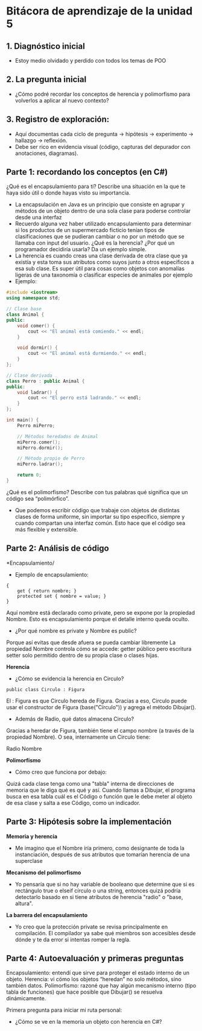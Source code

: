 # Bitácora de aprendizaje de la unidad 5

## 1.  **Diagnóstico inicial**
- Estoy medio olvidado y perdido con todos los temas de POO

## 2.  **La pregunta inicial**
- ¿Cómo podré recordar los conceptos de herencia y polimorfismo para volverlos a aplicar al nuevo contexto?

## 3.  **Registro de exploración:** 
- Aquí documentas cada ciclo de pregunta -> hipótesis -> experimento -> hallazgo -> reflexión.
- Debe ser rico en evidencia visual (código, capturas del depurador con anotaciones, diagramas).

## Parte 1: recordando los conceptos (en C#)

¿Qué es el encapsulamiento para ti? Describe una situación en la que te haya sido útil o donde hayas visto su importancia.
- La encapsulación en Java es un principio que consiste en agrupar y métodos de un objeto dentro de una sola clase para poderse controlar desde una interfaz
- Recuerdo alguna vez haber utilizado encapsulamiento para determinar si los productos de un supermercado ficticio tenían tipos de clasificaciones que se pudieran cambiar o no por un método que se llamaba con input del usuario.
¿Qué es la herencia? ¿Por qué un programador decidiría usarla? Da un ejemplo simple.
- La herencia es cuando creas una clase derivada de otra clase que ya existía y esta toma sus atributos como suyos junto a otros específicos a esa sub clase. Es super útil para cosas como objetos con anomalías ligeras de una taxonomía o clasificar especies de animales por ejemplo
- Ejemplo:
``` C++
#include <iostream>
using namespace std;

// Clase base
class Animal {
public:
    void comer() {
        cout << "El animal está comiendo." << endl;
    }

    void dormir() {
        cout << "El animal está durmiendo." << endl;
    }
};

// Clase derivada
class Perro : public Animal {
public:
    void ladrar() {
        cout << "El perro está ladrando." << endl;
    }
};

int main() {
    Perro miPerro;

    // Métodos heredados de Animal
    miPerro.comer();
    miPerro.dormir();

    // Método propio de Perro
    miPerro.ladrar();

    return 0;
}
```
¿Qué es el polimorfismo? Describe con tus palabras qué significa que un código sea “polimórfico”.
- Que podemos escribir código que trabaje con objetos de distintas clases de forma uniforme, sin importar su tipo específico, siempre y cuando compartan una interfaz común. Esto hace que el código sea más flexible y extensible.

## Parte 2: Análisis de código
*Encapsulamiento/

- Ejemplo de encapsulamiento:

``` public string Nombre
{
    get { return nombre; }
    protected set { nombre = value; }
}
```

Aquí nombre está declarado como private, pero se expone por la propiedad Nombre.
Esto es encapsulamiento porque el detalle interno queda oculto.

- ¿Por qué nombre es private y Nombre es public?

Porque así evitas que desde afuera se pueda cambiar libremente
La propiedad Nombre controla cómo se accede: getter público pero escritura setter solo permitido dentro de su propia clase o clases hijas.

**Herencia**

- ¿Cómo se evidencia la herencia en Circulo?

```
public class Circulo : Figura
```

El : Figura es que Circulo hereda de Figura.
Gracias a eso, Circulo puede usar el constructor de Figura (base("Círculo")) y agrega el método Dibujar().

- Además de Radio, qué datos almacena Circulo?

Gracias a heredar de Figura, también tiene el campo nombre (a través de la propiedad Nombre).
O sea, internamente un Circulo tiene:

Radio
Nombre

**Polimorfismo**

- Cómo creo que funciona por debajo:

Quizá cada clase tenga como una "tabla" interna de direcciones de memoria que le diga qué es qué y así.
Cuando llamas a Dibujar, el programa busca en esa tabla cuál es el Código o función que le debe meter al objeto de esa clase y salta a ese Código, como un indicador.

## Parte 3: Hipótesis sobre la implementación
**Memoria y herencia**
- Me imagino que el Nombre iría primero, como designante de toda la instanciación, después de sus atributos que tomarían herencia de una superclase


**Mecanismo del polimorfismo**
- Yo pensaría que si no hay variable de booleano que determine que si es rectángulo true o elseif círculo o una string, entonces quizá podría detectarlo basado en si tiene atributos de herencia "radio" o "base, altura".

**La barrera del encapsulamiento**
- Yo creo que la protección private se revisa principalmente en compilación. El compilador ya sabe qué miembros son accesibles desde dónde y te da error si intentas romper la regla.

## Parte 4: Autoevaluación y primeras preguntas

Encapsulamiento: entendí que sirve para proteger el estado interno de un objeto.
Herencia: vi cómo los objetos “heredan” no solo métodos, sino también datos.
Polimorfismo: razoné que hay algún mecanismo interno (tipo tabla de funciones) que hace posible que Dibujar() se resuelva dinámicamente.

Primera pregunta para iniciar mi ruta personal:
- ¿Cómo se ve en la memoria un objeto con herencia en C#?
